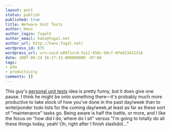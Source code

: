 ```yaml
---
layout: post
status: publish
published: true
title: Wetware Unit Tests
author: Hans
author_login: fugalh
author_email: hans@fugal.net
author_url: http://hans.fugal.net/
wordpress_id: 875
wordpress_url: urn:uuid:e89f1cc4-5e11-458c-b8cf-0fe01341231b
date: 2007-09-24 16:27:33.000000000 -07:00
tags:
- pda
- productivity
comments: []
---
```

<p>This guy's <a href="http://hober.backpackit.com/pub/1233865">personal unit tests</a> idea is pretty funny, but it does give one pause. I think he might be onto something there—it's probably much more productive to take stock of how you've done in the past day/week than to write/ponder todo lists for the coming day/week,at least as far as these sort of "maintenance" tasks go. Being aware is half the battle, or more, and I like the focus on "how did I do, where do I sit" versus "I'm going to totally do all these things today, yeah! Oh, right after I finish slashdot..."</p>
